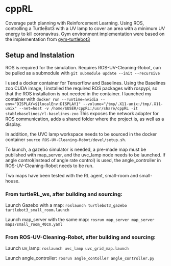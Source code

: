 # cppRL
Coverage path planning with Reinforcement Learning. Using ROS, controlling a TurtleBot3 with a UV lamp to cover an area with a minimum UV energy to kill coronavirus. Gym environment implementation were based on the implementation from [gym-turtlebot3](https://github.com/ITTcs/gym-turtlebot3)
## Setup and Instalation 
ROS is required for the simulation. Requires ROS-UV-Cleaning-Robot, can be pulled as a submodule with `git submodule update --init --recursive` 

I used a docker container for Tensorflow and Baselines. Using the Baselines zoo CUDA image, I installed the required ROS packages with rospypi, so that the ROS installation is not needed in the container.
I launched my container with `docker run --runtime=nvidia --env="DISPLAY=${localEnv:DISPLAY}" --volume="/tmp/.X11-unix:/tmp/.X11-unix" --net=host -v /home/$USER/cppRL:/usr/share/cppRL -it stablebaselines/rl-baselines-zoo` This exposes the network adapter for ROS communication, adds a shared folder where the project is, as well as a display.

In addition, the UVC lamp workspace needs to be sourced in the docker container `source ROS-UV-Cleaning-Robot/devel/setup.sh`. 

To launch, a gazebo simulator is needed, a pre-made map must be published with map_server, and the uvc_lamp node needs to be launched. If angle control(instead of angle rate control) is used, the angle_controller in ROS-UV-Cleaning-Robot needs to be run.

Two maps have been tested with the RL agent, small-room and small-house.

### From turtleRL_ws, after building and sourcing:

Launch Gazebo with a map: `roslaunch turtlebot3_gazebo turtlebot3_small_room.launch`

Launch map_server with the same map: `rosrun map_server map_server maps/small_room_40cm.yaml`


### From ROS-UV-Cleaning-Robot, after building and sourcing:

Launch uv_lamp: `roslaunch uvc_lamp uvc_grid_map.launch`

Launch angle_controller: `rosrun angle_contoller angle_controller.py`

